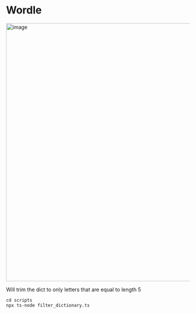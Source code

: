 # Wordle

<img width="706" alt="image" src="https://github.com/user-attachments/assets/a7671bba-2bb8-40c5-8bde-13d9a997fa8d" />

Will trim the dict to only letters that are equal to length 5
```
cd scripts
npx ts-node filter_dictionary.ts
```
